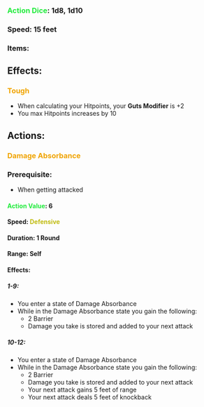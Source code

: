 ### <span style="font-weight:bold;color:rgb(33, 235, 60)">Action Dice</span>: 1d8, 1d10
### Speed: 15 feet
### Items:
## Effects:
### <span style="font-weight:bold;color:rgb(240, 164, 0)">Tough</span>
- When calculating your Hitpoints, your **Guts Modifier** is +2
- You max Hitpoints increases by 10
## Actions:
### <span style="font-weight:bold;color:rgb(240, 164, 0)">Damage Absorbance</span>
### Prerequisite: 
- When getting attacked
#### <span style="font-weight:bold;color:rgb(33, 235, 60)">Action Value</span>: 6
#### Speed: <span style="font-weight:bold; color:rgb(192, 187, 17)">Defensive</span>
#### Duration: 1 Round
#### Range: Self
#### Effects:
##### 1-9:
- You enter a state of Damage Absorbance
- While in the Damage Absorbance state you gain the following:
	- 2 Barrier
	- Damage you take is stored and added to your next attack
##### 10-12:
- You enter a state of Damage Absorbance
- While in the Damage Absorbance state you gain the following:
	- 2 Barrier
	- Damage you take is stored and added to your next attack
	- Your next attack gains 5 feet of range
	- Your next attack deals 5 feet of knockback
